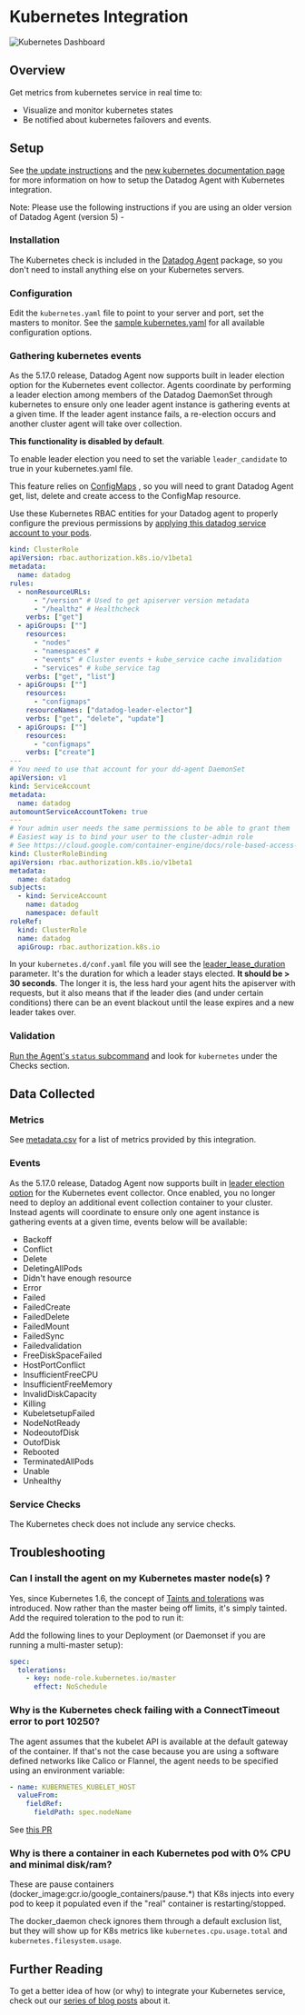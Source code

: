 # Kubernetes Integration

![Kubernetes Dashboard][1]

## Overview

Get metrics from kubernetes service in real time to:

- Visualize and monitor kubernetes states
- Be notified about kubernetes failovers and events.

## Setup

See [the update instructions][2] and the [new kubernetes documentation page][3] for more information on how to setup the Datadog Agent with Kubernetes integration.

Note: Please use the following instructions if you are using an older version of Datadog Agent (version 5) -

### Installation

The Kubernetes check is included in the [Datadog Agent][4] package, so you don't need to install anything else on your Kubernetes servers.

### Configuration

Edit the `kubernetes.yaml` file to point to your server and port, set the masters to monitor. See the [sample kubernetes.yaml][5] for all available configuration options.

### Gathering kubernetes events

As the 5.17.0 release, Datadog Agent now supports built in leader election option for the Kubernetes event collector. Agents coordinate by performing a leader election among members of the Datadog DaemonSet through kubernetes to ensure only one leader agent instance is gathering events at a given time.
If the leader agent instance fails, a re-election occurs and another cluster agent will take over collection.

**This functionality is disabled by default**.

To enable leader election you need to set the variable `leader_candidate` to true in your kubernetes.yaml file.

This feature relies on [ConfigMaps][6] , so you will need to grant Datadog Agent get, list, delete and create access to the ConfigMap resource.

Use these Kubernetes RBAC entities for your Datadog agent to properly configure the previous permissions by [applying this datadog service account to your pods][7].

```yaml
kind: ClusterRole
apiVersion: rbac.authorization.k8s.io/v1beta1
metadata:
  name: datadog
rules:
  - nonResourceURLs:
      - "/version" # Used to get apiserver version metadata
      - "/healthz" # Healthcheck
    verbs: ["get"]
  - apiGroups: [""]
    resources:
      - "nodes"
      - "namespaces" #
      - "events" # Cluster events + kube_service cache invalidation
      - "services" # kube_service tag
    verbs: ["get", "list"]
  - apiGroups: [""]
    resources:
      - "configmaps"
    resourceNames: ["datadog-leader-elector"]
    verbs: ["get", "delete", "update"]
  - apiGroups: [""]
    resources:
      - "configmaps"
    verbs: ["create"]
---
# You need to use that account for your dd-agent DaemonSet
apiVersion: v1
kind: ServiceAccount
metadata:
  name: datadog
automountServiceAccountToken: true
---
# Your admin user needs the same permissions to be able to grant them
# Easiest way is to bind your user to the cluster-admin role
# See https://cloud.google.com/container-engine/docs/role-based-access-control#setting_up_role-based_access_control
kind: ClusterRoleBinding
apiVersion: rbac.authorization.k8s.io/v1beta1
metadata:
  name: datadog
subjects:
  - kind: ServiceAccount
    name: datadog
    namespace: default
roleRef:
  kind: ClusterRole
  name: datadog
  apiGroup: rbac.authorization.k8s.io
```

In your `kubernetes.d/conf.yaml` file you will see the [leader_lease_duration][8] parameter. It's the duration for which a leader stays elected. **It should be > 30 seconds**.
The longer it is, the less hard your agent hits the apiserver with requests, but it also means that if the leader dies (and under certain conditions) there can be an event blackout until the lease expires and a new leader takes over.

### Validation

[Run the Agent's `status` subcommand][9] and look for `kubernetes` under the Checks section.

## Data Collected

### Metrics

See [metadata.csv][10] for a list of metrics provided by this integration.

### Events

As the 5.17.0 release, Datadog Agent now supports built in [leader election option](#gathering-kubernetes-events) for the Kubernetes event collector. Once enabled, you no longer need to deploy an additional event collection container to your cluster. Instead agents will coordinate to ensure only one agent instance is gathering events at a given time, events below will be available:

- Backoff
- Conflict
- Delete
- DeletingAllPods
- Didn't have enough resource
- Error
- Failed
- FailedCreate
- FailedDelete
- FailedMount
- FailedSync
- Failedvalidation
- FreeDiskSpaceFailed
- HostPortConflict
- InsufficientFreeCPU
- InsufficientFreeMemory
- InvalidDiskCapacity
- Killing
- KubeletsetupFailed
- NodeNotReady
- NodeoutofDisk
- OutofDisk
- Rebooted
- TerminatedAllPods
- Unable
- Unhealthy

### Service Checks

The Kubernetes check does not include any service checks.

## Troubleshooting

### Can I install the agent on my Kubernetes master node(s) ?

Yes, since Kubernetes 1.6, the concept of [Taints and tolerations][11] was introduced. Now rather than the master being off limits, it's simply tainted. Add the required toleration to the pod to run it:

Add the following lines to your Deployment (or Daemonset if you are running a multi-master setup):

```yaml
spec:
  tolerations:
    - key: node-role.kubernetes.io/master
      effect: NoSchedule
```

### Why is the Kubernetes check failing with a ConnectTimeout error to port 10250?

The agent assumes that the kubelet API is available at the default gateway of the container. If that's not the case because you are using a software defined networks like Calico or Flannel, the agent needs to be specified using an environment variable:

```yaml
- name: KUBERNETES_KUBELET_HOST
  valueFrom:
    fieldRef:
      fieldPath: spec.nodeName
```

See [this PR][12]

### Why is there a container in each Kubernetes pod with 0% CPU and minimal disk/ram?

These are pause containers (docker_image:gcr.io/google_containers/pause.\*) that K8s injects into every pod to keep it populated even if the "real" container is restarting/stopped.

The docker_daemon check ignores them through a default exclusion list, but they will show up for K8s metrics like `kubernetes.cpu.usage.total` and `kubernetes.filesystem.usage`.

## Further Reading

To get a better idea of how (or why) to integrate your Kubernetes service, check out our [series of blog posts][13] about it.

[1]: https://raw.githubusercontent.com/DataDog/integrations-core/master/kubernetes/images/kubernetes_dashboard.png
[2]: https://github.com/DataDog/datadog-agent/blob/master/docs/agent/changes.md#kubernetes-support
[3]: https://docs.datadoghq.com/agent/basic_agent_usage/kubernetes
[4]: https://app.datadoghq.com/account/settings#agent
[5]: https://github.com/DataDog/integrations-core/blob/master/kubernetes/datadog_checks/kubernetes/data/conf.yaml.example
[6]: https://kubernetes.io/docs/api-reference/v1.7/#configmap-v1-core
[7]: https://kubernetes.io/docs/tasks/configure-pod-container/configure-service-account
[8]: https://github.com/DataDog/integrations-core/blob/master/kubernetes/datadog_checks/kubernetes/data/conf.yaml.example#L118
[9]: https://docs.datadoghq.com/agent/guide/agent-commands/#agent-status-and-information
[10]: https://github.com/DataDog/integrations-core/blob/master/kubernetes/metadata.csv
[11]: https://blog.kubernetes.io/2017/03/advanced-scheduling-in-kubernetes.html
[12]: https://github.com/DataDog/dd-agent/pull/3051
[13]: https://www.datadoghq.com/blog/monitoring-kubernetes-era
